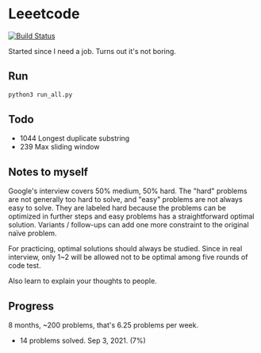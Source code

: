 # Leeetcode

[![Build Status](https://travis-ci.com/KHN190/LeeetCode.svg?branch=master)](https://travis-ci.com/KHN190/LeeetCode)

Started since I need a job. Turns out it's not boring.

## Run

```bash
python3 run_all.py
```

## Todo

* 1044 Longest duplicate substring
* 239 Max sliding window

## Notes to myself

Google's interview covers 50% medium, 50% hard. The "hard" problems are not generally too hard to solve, and "easy" problems are not always easy to solve. They are labeled hard because the problems can be optimized in further steps and easy problems has a straightforward optimal solution. Variants / follow-ups can add one more constraint to the original naïve problem.

For practicing, optimal solutions should always be studied. Since in real interview, only 1~2 will be allowed not to be optimal among five rounds of code test.

Also learn to explain your thoughts to people.

## Progress

8 months, ~200 problems, that's 6.25 problems per week.

* 14 problems solved. Sep 3, 2021. (7%)
